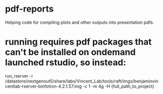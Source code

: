 # pdf-reports
Helping code for compiling plots and other outputs into presentation pdfs.


# running requires pdf packages that can't be installed on ondemand launched rstudio, so instead:
run_rserver -i /datastore/nextgenout5/share/labs/Vincent_Lab/tools/raft/imgs/benjaminvincentlab-rserver-binfotron-4.2.1.57.img -c 1 -m 4g -H {full_path_to_project}
